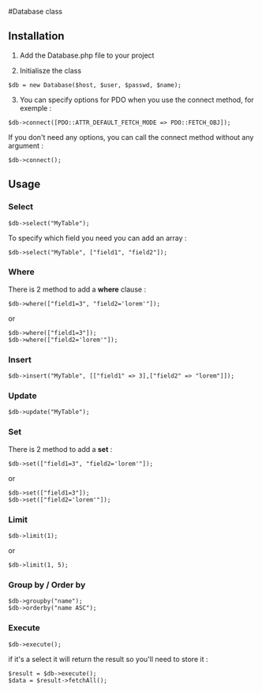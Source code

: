 #Database class

## Installation

1) Add the Database.php file to your project

2) Initialisze the class
```
$db = new Database($host, $user, $passwd, $name);
```
3) You can specify options for PDO when you use the connect method, for exemple :
```
$db->connect([PDO::ATTR_DEFAULT_FETCH_MODE => PDO::FETCH_OBJ]);
```
If you don't need any options, you can call the connect method without any argument :
```
$db->connect();
```

## Usage

### Select
```
$db->select("MyTable");
```
To specify which field you need you can add an array :
```
$db->select("MyTable", ["field1", "field2"]);
```

### Where
There is 2 method to add a **where** clause :
```
$db->where(["field1=3", "field2='lorem'"]);
```
or
```
$db->where(["field1=3"]);
$db->where(["field2='lorem'"]);
```

### Insert
```
$db->insert("MyTable", [["field1" => 3],["field2" => "lorem"]]);
```

### Update
```
$db->update("MyTable");
```

### Set
There is 2 method to add a **set** :
```
$db->set(["field1=3", "field2='lorem'"]);
```
or
```
$db->set(["field1=3"]);
$db->set(["field2='lorem'"]);
```

### Limit
```
$db->limit(1);
```
or
```
$db->limit(1, 5);
```

### Group by / Order by
```
$db->groupby("name");
$db->orderby("name ASC");
```

### Execute
```
$db->execute();
```
if it's a select it will return the result so you'll need to store it :
```
$result = $db->execute();
$data = $result->fetchAll();
```